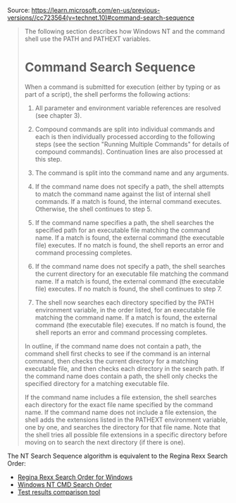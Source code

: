 Source: https://learn.microsoft.com/en-us/previous-versions//cc723564(v=technet.10)#command-search-sequence

>The following section describes how Windows NT and the command shell use the PATH and PATHEXT variables.
>
># Command Search Sequence
>
>When a command is submitted for execution (either by typing or as part of a script), the shell performs the following actions:
>
>1. All parameter and environment variable references are resolved (see chapter 3).
>
>2. Compound commands are split into individual commands and each is then individually processed according to the following steps (see the section "Running Multiple Commands" for details of compound commands). Continuation lines are also processed at this step.
>
>3. The command is split into the command name and any arguments.
>
>4. If the command name does not specify a path, the shell attempts to match the command name against the list of internal shell commands. If a match is found, the internal command executes. Otherwise, the shell continues to step 5.
>
>5. If the command name specifies a path, the shell searches the specified path for an executable file matching the command name. If a match is found, the external command (the executable file) executes. If no match is found, the shell reports an error and command processing completes.
>
>6. If the command name does not specify a path, the shell searches the current directory for an executable file matching the command name. If a match is found, the external command (the executable file) executes. If no match is found, the shell continues to step 7.
>
>7. The shell now searches each directory specified by the PATH environment variable, in the order listed, for an executable file matching the command name. If a match is found, the external command (the executable file) executes. If no match is found, the shell reports an error and command processing completes.
>
>In outline, if the command name does not contain a path, the command shell first checks to see if the command is an internal command, then checks the current directory for a matching executable file, and then checks each directory in the search path. If the command name does contain a path, the shell only checks the specified directory for a matching executable file.
>
>If the command name includes a file extension, the shell searches each directory for the exact file name specified by the command name. If the command name does not include a file extension, the shell adds the extensions listed in the PATHEXT environment variable, one by one, and searches the directory for that file name. Note that the shell tries all possible file extensions in a specific directory before moving on to search the next directory (if there is one).

The NT Search Sequence algorithm is equivalent to the Regina Rexx Search Order:

* [Regina Rexx Search Order for Windows](../tests/results/windows.regina.results.txt)
* [Windows NT CMD Search Order](../tests/results/windows.cmd.results.txt)
* [Test results comparison tool](../tests/results/compare.rex)
